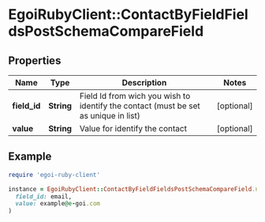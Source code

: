 # EgoiRubyClient::ContactByFieldFieldsPostSchemaCompareField

## Properties

| Name | Type | Description | Notes |
| ---- | ---- | ----------- | ----- |
| **field_id** | **String** | Field Id from wich you wish to identify the contact (must be set as unique in list) | [optional] |
| **value** | **String** | Value for identify the contact | [optional] |

## Example

```ruby
require 'egoi-ruby-client'

instance = EgoiRubyClient::ContactByFieldFieldsPostSchemaCompareField.new(
  field_id: email,
  value: example@e-goi.com
)
```

